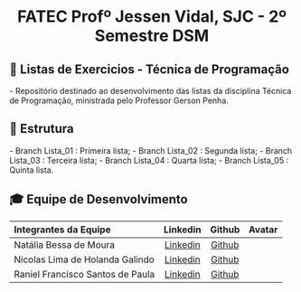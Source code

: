 <p align="center">
<h1 align="center"> FATEC Profº Jessen Vidal, SJC - 2º Semestre DSM </h1>

<h2> 📑 Listas de Exercicios - Técnica de Programação  </h2>
  - Repositório destinado ao desenvolvimento das listas da disciplina Técnica de Programação, ministrada pelo Professor Gerson Penha.


<h2> 📑 Estrutura  </h2>
    - Branch Lista_01 : Primeira lista;
    - Branch Lista_02 : Segunda lista;
    - Branch Lista_03 : Terceira lista;
    - Branch Lista_04 : Quarta lista;
    - Branch Lista_05 : Quinta lista.


<div id='equipe'>
<h2> 🎓 Equipe de Desenvolvimento </h2>

|Integrantes da Equipe|Linkedin|Github|Avatar|
|:---------|:-------:|:------:|:------:|
|Natália Bessa de Moura|[Linkedin](https://www.linkedin.com/in/natalia-bessa-59b671220/) | [Github](https://github.com/lirabessa)|
|Nicolas Lima de Holanda Galindo|[Linkedin](https://www.linkedin.com/in/nicolas-lima-2a75a3220/) | [Github](https://github.com/Nicolas734)|
|Raniel Francisco Santos de Paula|[Linkedin](https://www.linkedin.com/in/raniel-santos-204878222/)| [Github](https://github.com/Raniel-Santos)|
  
